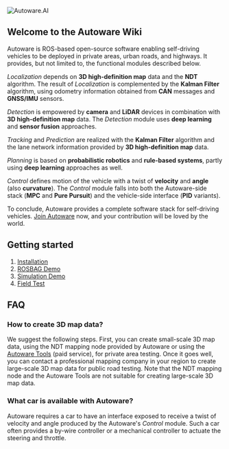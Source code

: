 ![Autoware.AI](https://static.wixstatic.com/media/984e93_bd79992caecb41dab100c391e648d9b8~mv2.png/v1/fill/w_1934,h_1148,al_c/984e93_bd79992caecb41dab100c391e648d9b8~mv2.png)

## Welcome to the Autoware Wiki

Autoware is ROS-based open-source software enabling self-driving vehicles to be deployed in private areas, urban roads, and highways. It provides, but not limited to, the functional modules described below. 

_Localization_ depends on **3D high-definition map** data and the **NDT** algorithm. The result of _Localization_ is complemented by the **Kalman Filter** algorithm, using odometry information obtained from **CAN** messages and **GNSS/IMU** sensors.
 
_Detection_ is empowered by **camera** and **LiDAR** devices in combination with **3D high-definition map** data. The _Detection_ module uses **deep learning** and **sensor fusion** approaches.

_Tracking_ and _Prediction_ are realized with the **Kalman Filter** algorithm and the lane network information provided by **3D high-definition map** data.
 
_Planning_ is based on **probabilistic robotics** and **rule-based systems**, partly using **deep learning** approaches as well. 

_Control_ defines motion of the vehicle with a twist of **velocity** and **angle** (also **curvature**). The _Control_ module falls into both the Autoware-side stack (**MPC** and **Pure Pursuit**) and the vehicle-side interface (**PID** variants). 

To conclude, Autoware provides a complete software stack for self-driving vehicles. [Join Autoware](https://autoware.herokuapp.com/) now, and your contribution will be loved by the world.

## Getting started

1. [Installation](https://github.com/CPFL/Autoware/wiki/Installation)
1. [ROSBAG Demo](https://github.com/CPFL/Autoware/wiki/ROSBAG-Demo)
1. [Simulation Demo](https://github.com/CPFL/Autoware/wiki/Simulation-Demo)
1. [Field Test](https://github.com/CPFL/Autoware/wiki/Field-Test)

## FAQ

### How to create 3D map data?

We suggest the following steps. First, you can create small-scale 3D map data, using the NDT mapping node provided by Autoware or using the [Autoware Tools](https://tools.tier4.jp/) (paid service), for private area testing. Once it goes well, you can contact a professional mapping company in your region to create large-scale 3D map data for public road testing. Note that the NDT mapping node and the Autoware Tools are not suitable for creating large-scale 3D map data.

### What car is available with Autoware?

Autoware requires a car to have an interface exposed to receive a twist of velocity and angle produced by the Autoware's _Control_ module. Such a car often provides a by-wire controller or a mechanical controller to actuate the steering and throttle.